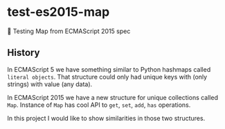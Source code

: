 # test-es2015-map

:ledger: Testing Map from ECMAScript 2015 spec

## History

In ECMAScript 5 we have something similar to Python hashmaps called `literal objects`.
That structure could only had unique keys with (only strings) with value (any data).

In ECMAScript 2015 we have a new structure for unique collections called `Map`.
Instance of `Map` has cool API to `get`, `set`, `add`, `has` operations.

In this project I would like to show similarities in those two structures.
